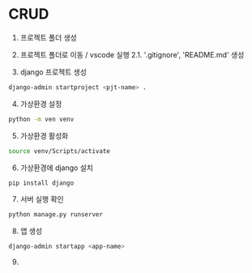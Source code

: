 # CRUD

1. 프로젝트 폴더 생성
2. 프로젝트 폴더로 이동 / vscode 실행
    2.1. '.gitignore', 'README.md' 생성

3. django 프로젝트 생성
```bash
django-admin startproject <pjt-name> .
```

4. 가상환경 설정
```bash
python -m ven venv
```

5. 가상환경 활성화
```bash
source venv/Scripts/activate
```

6. 가상환경에 django 설치
```bash
pip install django
```

7. 서버 실행 확인
```bash
python manage.py runserver
```
8. 앱 생성
```bash
django-admin startapp <app-name>
```

9.